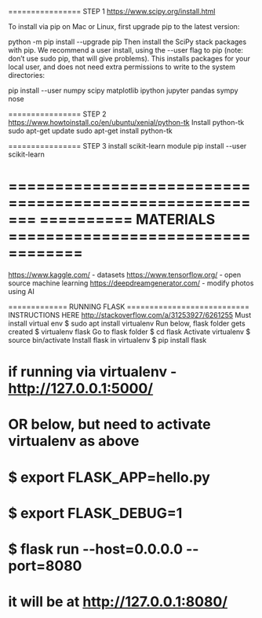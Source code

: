 ================ STEP 1
https://www.scipy.org/install.html

To install via pip on Mac or Linux, first upgrade pip to the latest version:

python -m pip install --upgrade pip
Then install the SciPy stack packages with pip. We recommend a user install, using the --user flag to pip (note: don’t use sudo pip, that will give problems). This installs packages for your local user, and does not need extra permissions to write to the system directories:

pip install --user numpy scipy matplotlib ipython jupyter pandas sympy nose

================ STEP 2
https://www.howtoinstall.co/en/ubuntu/xenial/python-tk
Install python-tk 
sudo apt-get update
sudo apt-get install python-tk

================ STEP 3
install scikit-learn module
pip install --user scikit-learn 

=======================================================
========== MATERIALS ==================================
=======================================================

https://www.kaggle.com/ - datasets
https://www.tensorflow.org/ - open source machine learning
https://deepdreamgenerator.com/ - modify photos using AI

============= RUNNING FLASK ===========================
INSTRUCTIONS HERE http://stackoverflow.com/a/31253927/6261255
Must install virtual env
    $ sudo apt install virtualenv
Run below, flask folder gets created
    $ virtualenv flask
Go to flask folder
    $ cd flask
Activate virtualenv
    $ source bin/activate
Install flask in virtualenv
    $ pip install flask

# if running via virtualenv - http://127.0.0.1:5000/

# OR below, but need to activate virtualenv as above
# $ export FLASK_APP=hello.py
# $ export FLASK_DEBUG=1
# $ flask run --host=0.0.0.0 --port=8080
# it will be at http://127.0.0.1:8080/